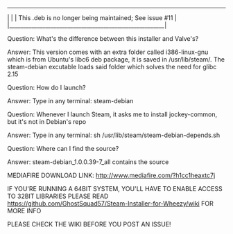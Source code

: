 __________________________________________________________
|                                                        |
| This .deb is no longer being maintained; See issue #11 |
|________________________________________________________|

Question: What's the difference between this installer and Valve's?

Answer: This version comes with an extra folder called i386-linux-gnu which is from Ubuntu's libc6 deb package, it is saved in /usr/lib/steam/. The steam-debian excutable loads said folder which solves the need for glibc 2.15


Question: How do I launch?

Answer: Type in any terminal: steam-debian


Question: Whenever I launch Steam, it asks me to install jockey-common, but it's not in Debian's repo

Answer: Type in any terminal: sh /usr/lib/steam/steam-debian-depends.sh


Question: Where can I find the source?

Answer: steam-debian_1.0.0.39-7_all contains the source

MEDIAFIRE DOWNLOAD LINK: http://www.mediafire.com/?h1cc1heaxtc7j

IF YOU'RE RUNNING A 64BIT SYSTEM, YOU'LL HAVE TO ENABLE ACCESS TO 32BIT LIBRARIES 
PLEASE READ https://github.com/GhostSquad57/Steam-Installer-for-Wheezy/wiki FOR MORE INFO

PLEASE CHECK THE WIKI BEFORE YOU POST AN ISSUE!
